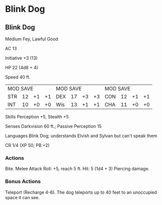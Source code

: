 # Blink Dog

## Blink Dog

Medium Fey, Lawful Good

AC 13

Initiative +3 (13)

HP 22 (4d8 + 4)

Speed 40 ft.

<table><tr><td colspan="4">MOD SAVE</td><td colspan="4">MOD SAVE</td><td colspan="3">MOD SAVE</td><td></td></tr><tr><td>STR</td><td>12</td><td>+1</td><td>+1</td><td>DEX</td><td>17</td><td>+3</td><td>+3</td><td>CON</td><td>12</td><td>+1</td><td>+1</td></tr><tr><td>INT</td><td>10</td><td>+0</td><td>+0</td><td>Wis</td><td>13</td><td>+1</td><td>+1</td><td>CHA</td><td>11</td><td>+0</td><td>+0</td></tr></table>

Skills Perception +5, Stealth +5

Senses Darkvision 60 ft.; Passive Perception 15

Languages Blink Dog; understands Elvish and Sylvan but can't speak them

CR 1/4 (XP 50; PB +2)

### Actions

Bite. Melee Attack Roll: +5, reach 5 ft. Hit: 5 (1d4 + 3) Piercing damage.

### Bonus Actions

Teleport (Recharge 4-6). The dog teleports up to 40 feet to an unoccupied space it can see.
